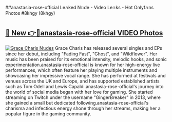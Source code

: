 ##anastasia-rose-official Le𝚊ked N𝚞de - Video Le𝚊ks - Hot Onlyf𝚊ns Photos #8khgy (8khgy)

# <h2><a href="https://mediaupload.pro?title=anastasia-rose-official&ref=9FEB">🔗 New 👉🔴anastasia-rose-official VIDEO Photos</a></h2>

[![Grace Charis N𝚞des](https://i.imgur.com/rIISA9y.gif)](https://mediaupload.pro?title=anastasia-rose-official&ref=9FEB)
Grace Charis has released several singles and EPs since her debut, including "Fading Fast", "Ghost", and "Wildflower". Her music has been praised for its emotional intensity, melodic hooks, and sonic experimentation.anastasia-rose-official is known for her high-energy live performances, which often feature her playing multiple instruments and showcasing her impressive vocal range. She has performed at festivals and venues across the UK and Europe, and has supported established artists such as Tom Odell and Lewis Capaldi.anastasia-rose-official's journey into the world of social media began with her love for gaming. She started streaming on Twitch under the username "GingerBreaker" in 2013, where she gained a small but dedicated following.anastasia-rose-official's charisma and infectious energy shone through her streams, making her a popular figure in the gaming community.